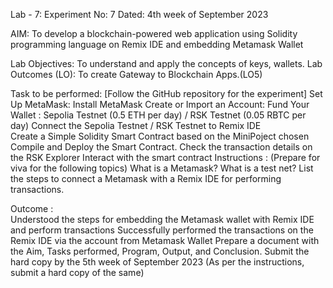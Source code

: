 Lab - 7:			Experiment  No: 7		    Dated: 4th week of September 2023

AIM: To develop a blockchain-powered web application using Solidity programming language on Remix IDE and embedding Metamask Wallet

Lab Objectives: To understand and apply the concepts of keys, wallets.
Lab Outcomes (LO):  To create Gateway to Blockchain Apps.(LO5)

Task to be performed: 			[Follow the GitHub repository for the experiment]
Set Up MetaMask:
Install MetaMask
Create or Import an Account: 
Fund Your Wallet :  Sepolia Testnet (0.5 ETH per day) / RSK Testnet  (0.05 RBTC per day)
Connect the Sepolia Testnet  / RSK Testnet to Remix IDE       
Create a Simple Solidity Smart Contract based on the MiniPoject chosen
Compile and Deploy the Smart Contract.
Check the transaction details on the RSK Explorer
Interact with the smart contract 
Instructions : (Prepare for viva for the following topics)
What is a Metamask?
What is a test net?
List the steps to connect a Metamask with a Remix IDE for performing transactions.

Outcome :  
Understood the steps for embedding the Metamask wallet with Remix IDE and perform transactions
Successfully performed the transactions on the Remix IDE via the account from Metamask Wallet
Prepare a document with the Aim, Tasks performed, Program, Output, and Conclusion.
Submit the hard copy  by the 5th week of September 2023
(As per the instructions, submit a hard copy of the same)
